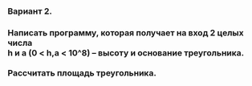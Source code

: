 ### Вариант 2.
### Написать программу, которая получает на вход 2 целых числа </br> h и a (0 < h,a < 10^8) – высоту и основание треугольника. </br></br>Рассчитать площадь треугольника.

